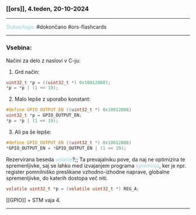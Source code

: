 ### [[ors]], 4.teden, 20-10-2024
---

<font color="#92cddc">Status/tags:</font> #dokončano #ors-flashcards

---

### Vsebina:

Načini za delo z naslovi v C-ju:
1) Grd način: 
```C
uint32_t *p = ((uint32_t *) 0x10012008);
*p = *p | (1 << 19);
```
2) Malo lepše z uporabo konstant: 
```C
#define GPIO_OUTPUT_EN ((uint32_t *) 0x10012008)
uint32_t *p = GPIO_OUTPUT_EN;
*p = *p | (1 << 19);
```
3) Ali pa še lepše: 
```C
#define GPIO_OUTPUT_EN ((uint32_t *) 0x10012008)
*GPIO_OUTPUT_EN = *GPIO_OUTPUT_EN | (1 << 19);
```

Rezervirana beseda <font color="#92cddc">volatile</font>?;; Ta prevajalniku pove, da naj ne optimizira te spremenljivke, saj se lahko med izvajanjem programa <font color="#92cddc">spreminja</font>, ker je npr. register pomnilniško preslikane vzhodno-izhodne naprave, globalne spremenljivke, do katerih dostopa več niti.
<!--SR:!2024-10-24,3,250-->

```C
volatile uint32_t *p = (volatile uint32_t *) REG_A;
```

[[GPIO]] + STM vaja 4.

---
